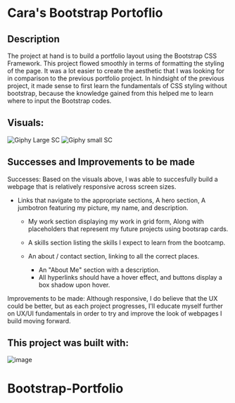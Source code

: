 # Cara's Bootstrap Portoflio

## Description
The project at hand is to build a portfolio layout using the Bootstrap CSS Framework.
This project flowed smoothly in terms of formatting the styling of the page. It was a lot easier to create the aesthetic that I was looking for in comparison to the previous portfolio project. In hindsight of the previous project, it made sense to first learn the fundamentals of CSS styling without bootstrap, because the knowledge gained from this helped me to learn where to input the Bootstrap codes. 


## Visuals:
![Giphy Large SC](https://github.com/ctjoseph1/Bootstrap-Portfolio/assets/79760037/ecfc0880-4be1-4a36-9214-4fe8444d9e21)
![Giphy small SC](https://github.com/ctjoseph1/Bootstrap-Portfolio/assets/79760037/96e5c914-4dd0-433a-abd2-146a91345f74)



## Successes and Improvements to be made
Successes:
Based on the visuals above, I was able to succesfully build a webpage that is relatively responsive across screen sizes.

- Links that navigate to the appropriate sections, A hero section, A jumbotron featuring my picture, my name, and description.

    - My work section displaying my work in grid form, Along with placeholders that represent my future projects using bootsrap cards.
    
    - A skills section listing the skills I expect to learn from the bootcamp.

    - An about / contact section, linking to all the correct places.

      - An "About Me" section with a description. 
      - All hyperlinks should have a hover effect, and buttons display a box shadow upon hover.
      
Improvements to be made:
Although responsive, I do believe that the UX could be better, but as each project progresses, I'll educate myself further on UX/UI fundamentals in order to try and improve the look of webpages I build moving forward.    

 ## This project was built with:
![image](https://github.com/ctjoseph1/Bootstrap-Portfolio/assets/79760037/7908ea93-cb46-45be-a038-b7a089432568)


# Bootstrap-Portfolio
